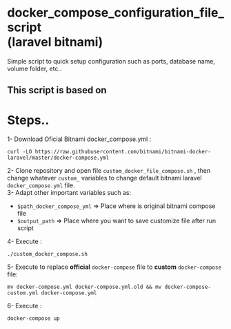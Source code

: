 # docker_compose_configuration_file_script <br> (laravel bitnami)
Simple script to quick setup configuration such as ports, database name, volume folder, etc..

## This script is based on 

# Steps..
1- Download Oficial Bitnami docker_compose.yml :

```
curl -LO https://raw.githubusercontent.com/bitnami/bitnami-docker-laravel/master/docker-compose.yml
```
2- Clone repository and open file ```custom_docker_file_compose.sh```  , then change whatever ```custom_``` variables to change default  bitnami laravel ```docker_compose.yml```  file. <br>
3- Adapt other important variables such as:
  - ```$path_docker_compose_yml``` => Place where is original bitnami compose file
  - ```$output_path``` => Place where you want to save customize file after run script
  
4- Execute : 
```
./custom_docker_compose.sh
```

5- Execute to replace **official** ```docker-compose``` file to **custom** ```docker-compose``` file:

```
mv docker-compose.yml docker-compose.yml.old && mv docker-compose-custom.yml docker-compose.yml
```
6- Execute :
```
docker-compose up
```
